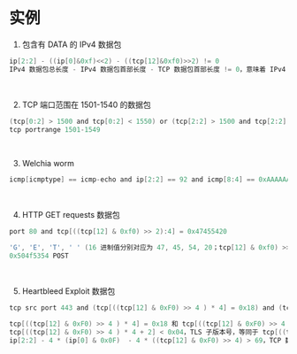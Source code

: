 # 实例

1. 包含有 DATA 的 IPv4 数据包
```c
ip[2:2] - ((ip[0]&0xf)<<2) - ((tcp[12]&0xf0)>>2) != 0
IPv4 数据包总长度 - IPv4 数据包首部长度 - TCP 数据包首部长度 != 0，意味着 IPv4 数据包含有 DATA
```

<br/>

2. TCP 端口范围在 1501-1540 的数据包
```c
(tcp[0:2] > 1500 and tcp[0:2] < 1550) or (tcp[2:2] > 1500 and tcp[2:2] < 1550)
tcp portrange 1501-1549  
```

<br/>

3. Welchia worm
```c
icmp[icmptype] == icmp-echo and ip[2:2] == 92 and icmp[8:4] == 0xAAAAAAAA
```

<br/>

4. HTTP GET requests 数据包
```c
port 80 and tcp[((tcp[12] & 0xf0) >> 2):4] = 0x47455420

'G', 'E', 'T', ' ' (16 进制值分别对应为 47, 45, 54, 20；tcp[12] & 0xf0) >> 2 为数据偏移位，取 4 字节即为 GET 。
0x504f5354 POST
```

<br/>

5. Heartbleed Exploit 数据包
```c
tcp src port 443 and (tcp[((tcp[12] & 0xF0) >> 4 ) * 4] = 0x18) and (tcp[((tcp[12] & 0xF0) >> 4 ) * 4 + 1] = 0x03) and (tcp[((tcp[12] & 0xF0) >> 4 ) * 4 + 2] < 0x04) and ((ip[2:2] - 4 * (ip[0] & 0x0F)  - 4 * ((tcp[12] & 0xF0) >> 4) > 69))   

tcp[((tcp[12] & 0xF0) >> 4 ) * 4] = 0x18 和 tcp[((tcp[12] & 0xF0) >> 4 ) * 4 + 1] = 0x03  TCP 数据偏移位，可简写为 tcp[((tcp[12] & 0xf0) >> 2):2] = 0x1803，18 为 heartbeat 报文，03 为 TLS 主版本号;
tcp[((tcp[12] & 0xF0) >> 4 ) * 4 + 2] < 0x04，TLS 子版本号，等同于 tcp[((tcp[12] & 0xf0) >> 2) + 2] < 0x04；
ip[2:2] - 4 * (ip[0] & 0x0F)  - 4 * ((tcp[12] & 0xF0) >> 4) > 69，TCP 数据包负载大于 69 字节，等同于ip[2:2] - ((ip[0]&0xf)<<2) - ((tcp[12]&0xf0)>>2) > 69。
```


